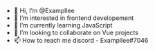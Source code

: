 - 👋 Hi, I’m @Exampllee
- 👀 I’m interested in frontend developement
- 🌱 I’m currently learning JavaScript
- 💞️ I’m looking to collaborate on Vue projects
- 📫 How to reach me discord - Exampllee#7046

<!---
Exampllee/Exampllee is a ✨ special ✨ repository because its `README.md` (this file) appears on your GitHub profile.
You can click the Preview link to take a look at your changes.
--->
